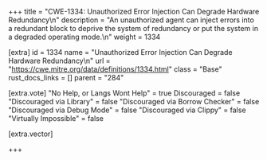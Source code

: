 +++
title = "CWE-1334: Unauthorized Error Injection Can Degrade Hardware Redundancy\n"
description = "An unauthorized agent can inject errors into a redundant block to deprive the system of redundancy or put the system in a degraded operating mode.\n"
weight = 1334

[extra]
id = 1334
name = "Unauthorized Error Injection Can Degrade Hardware Redundancy\n"
url = "https://cwe.mitre.org/data/definitions/1334.html"
class = "Base"
rust_docs_links = []
parent = "284"

[extra.vote]
"No Help, or Langs Wont Help" = true
Discouraged = false
"Discouraged via Library" = false
"Discouraged via Borrow Checker" = false
"Discouraged via Debug Mode" = false
"Discouraged via Clippy" = false
"Virtually Impossible" = false

[extra.vector]

+++